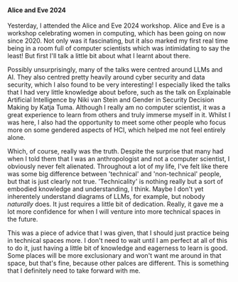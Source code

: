 #### Alice and Eve 2024

Yesterday, I attended the Alice and Eve 2024 workshop. Alice and Eve is a workshop celebrating women in computing, which has been going on now since 2020. Not only was it fascinating, but it also marked my first real time being in a room full of computer scientists which was intimidating to say the least! But first I'll talk a little bit about what I learnt about there.

Possibly unsurprisingly, many of the talks were centred around LLMs and AI. They also centred pretty heavily around cyber security and data security, which I also found to be very interesting! I especially liked the talks that I had very little knowledge about before, such as the talk on Explainable Artificial Intelligence by Niki van Stein and Gender in Security Decision Making by Katja Tuma. Although I really am no computer scientist, it was a great experience to learn from others and truly immerse myself in it. Whilst I was here, I also had the opportunity to meet some other people who focus more on some gendered aspects of HCI, which helped me not feel entirely alone.

Which, of course, really was the truth. Despite the surprise that many had when I told them that I was an anthropologist and not a computer scientist, I obviously never felt alienated. Throughout a lot of my life, I've felt like there was some big difference between 'technical' and 'non-technical' people, but that is just clearly not true. 'Technicality' is nothing really but a sort of embodied knowledge and understanding, I think. Maybe I don't yet inherentely understand diagrams of LLMs, for example, but nobody *naturally* does. It just requires a little bit of dedication. Really, it gave me a lot more confidence for when I will venture into more technical spaces in the future. 

This was a piece of advice that I was given, that I should just practice being in technical spaces more. I don't need to wait until I am perfect at all of this to do it, just having a little bit of knowledge and eagerness to learn is good. Some places will be more exclusionary and won't want me around in that space, but that's fine, because other palces are different. This is something that I definitely need to take forward with me.